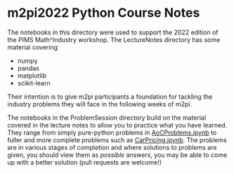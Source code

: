 # m2pi2022 Python Course Notes

The notebooks in this directory were used to support the 2022 edition of the PIMS Math^Industry workshop. The LectureNotes directory has some material covering 

  * numpy
  * pandas
  * matplotlib
  * scikit-learn

Their intention is to give m2pi participants a foundation for tackling the industry problems they will face in the following weeks of m2pi. 

The notebooks in the ProblemSession directory build on the material covered in
the lecture notes to allow you to practice what you have learned. They range
from simply pure-python problems in
[AoCProblems.ipynb](./ProblemSession/PythonStdLib/AocProblems.ipynb) to fuller
and more complete problems such as
[CarPricing.ipynb](./CarPricing/CarPricing.ipynb). The problems are in various stages of completion and  where solutions to problems
are given, you should view them as _possible_ answers, you may be able to come up with a better solution (pull requests are welcome!)
